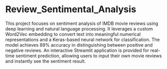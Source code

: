# Review_Sentimental_Analysis

This project focuses on sentiment analysis of IMDB movie reviews using deep learning and natural language processing. It leverages a custom Word2Vec embedding to convert text into meaningful numerical representations and a Keras-based neural network for classification. The model achieves 89% accuracy in distinguishing between positive and negative reviews. An interactive Streamlit application is provided for real-time sentiment prediction, allowing users to input their own movie reviews and instantly see the sentiment result.
